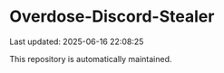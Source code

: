 # Overdose-Discord-Stealer

Last updated: 2025-06-16 22:08:25

This repository is automatically maintained.

